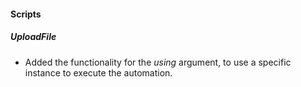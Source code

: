 
#### Scripts

##### UploadFile

- Added the functionality for the *using* argument, to use a specific instance to execute the automation. 
